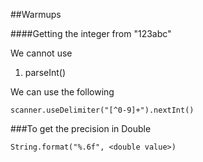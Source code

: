 ##Warmups


####Getting the integer from "123abc"

We cannot use

1. parseInt()

We can use the following

`scanner.useDelimiter("[^0-9]+").nextInt()`

###To get the precision in Double

`String.format("%.6f", <double value>)`


